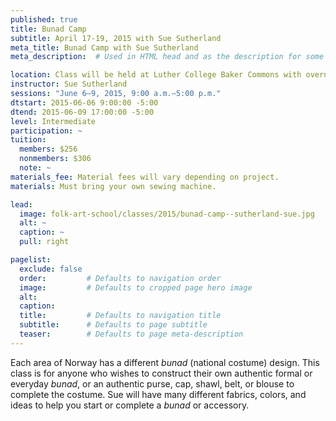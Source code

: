 ```yaml
---
published: true
title: Bunad Camp
subtitle: April 17-19, 2015 with Sue Sutherland
meta_title: Bunad Camp with Sue Sutherland
meta_description:  # Used in HTML head and as the description for some search engines

location: Class will be held at Luther College Baker Commons with overnight accommodations available. Reserve rooms with Darlene Fossum-Martin.
instructor: Sue Sutherland
sessions: "June 6–9, 2015, 9:00 a.m.–5:00 p.m."
dtstart: 2015-06-06 9:00:00 -5:00
dtend: 2015-06-09 17:00:00 -5:00
level: Intermediate
participation: ~
tuition:
  members: $256
  nonmembers: $306
  note: ~
materials_fee: Material fees will vary depending on project.
materials: Must bring your own sewing machine.

lead:
  image: folk-art-school/classes/2015/bunad-camp--sutherland-sue.jpg
  alt: ~
  caption: ~
  pull: right

pagelist:
  exclude: false
  order:         # Defaults to navigation order  
  image:         # Defaults to cropped page hero image
  alt:
  caption:
  title:         # Defaults to navigation title
  subtitle:      # Defaults to page subtitle
  teaser:        # Defaults to page meta-description 
---
```

Each area of Norway has a different *bunad* (national costume) design. This class is for anyone who wishes to construct their own authentic formal or everyday *bunad*, or an authentic purse, cap, shawl, belt, or blouse to complete the costume. Sue will have many different fabrics, colors, and ideas to help you start or complete a *bunad* or accessory. 